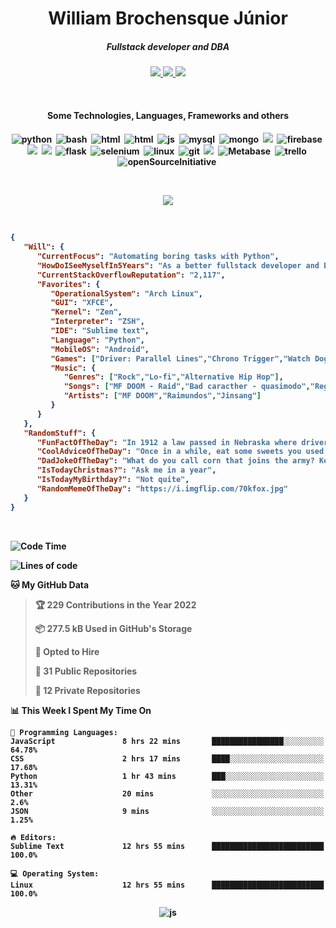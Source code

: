 <h1 align="center">William Brochensque Júnior</h1>

<h5 align="center">Fullstack developer and DBA</h5>

<p align="center">
	<a href="https://gist.github.com/willnaoosmith">
		<img src="https://img.shields.io/badge/-Gists-000?style=for-the-badge&logo=Github&logoColor=white" />
	</a>
	<a href="https://stackoverflow.com/users/12368797/william-brochensque-junior?tab=profile">
		<img src="https://img.shields.io/badge/Stack_Overflow-FE7A16?style=for-the-badge&logo=stack-overflow&logoColor=white" />
	</a>
	<a href="mailto:brochensquewill@protonmail.com">
		<img src="https://img.shields.io/badge/protonmail-%238B89CC.svg?&style=for-the-badge&logo=protonmail&logoColor=white" />
	</a>
</p>

<br>

<h4 align="center">Some Technologies, Languages, Frameworks and others<h4/>
	
<p align="center">
	<img src="https://img.shields.io/badge/python%20-%2314354C.svg?&style=for-the-badge&logo=python&logoColor=white" alt="python" />&nbsp;
	<img src="https://img.shields.io/badge/shell_script%20-%23121011.svg?&style=for-the-badge&logo=gnu-bash&logoColor=white" alt="bash" />&nbsp;
	<img src="https://img.shields.io/badge/HTML-239120?style=for-the-badge&logo=html5&logoColor=white" alt="html" />&nbsp;
	<img src="https://img.shields.io/badge/CSS-3498DB?&style=for-the-badge&logo=css3&logoColor=white" alt="html" />&nbsp;
	<img src="https://img.shields.io/badge/JavaScript-F7DF1E?style=for-the-badge&logo=javascript&logoColor=black" alt="js" />&nbsp;
	<img src="https://img.shields.io/badge/MySQL-00000F?style=for-the-badge&logo=mysql&logoColor=white" alt="mysql" />&nbsp;
	<img src="https://img.shields.io/badge/MongoDB-%234ea94b.svg?&style=for-the-badge&logo=mongodb&logoColor=white" alt="mongo" />&nbsp;
	<img src="https://img.shields.io/badge/Microsoft_SQL_Server-CC2927?style=for-the-badge&logo=microsoft-sql-server&logoColor=white"/>&nbsp;
	<img src="https://img.shields.io/badge/Firebase-ffca28?style=for-the-badge&logo=firebase&logoColor=black" alt="firebase" />&nbsp;
	<img src="https://img.shields.io/badge/react_native%20-%2320232a.svg?&style=for-the-badge&logo=react&logoColor=%2361DAFB" />&nbsp;
	<img src="https://img.shields.io/badge/react%20-%2320232a.svg?&style=for-the-badge&logo=react&logoColor=%2361DAFB"/>&nbsp;
	<img src="https://img.shields.io/badge/flask%20-%23000.svg?&style=for-the-badge&logo=flask&logoColor=white" alt="flask" />&nbsp;
	<img src="https://img.shields.io/badge/Selenium-43B02A?style=for-the-badge&logo=selenium&logoColor=white" alt="selenium" />&nbsp;
	<img src="https://img.shields.io/badge/Linux-FCC624?style=for-the-badge&logo=linux&logoColor=black" alt="linux" />&nbsp;
	<img src="https://img.shields.io/badge/git-F05032?style=for-the-badge&logo=git&logoColor=white" alt="git" />&nbsp;
	<img src="https://img.shields.io/badge/SAP-0FAAFF?style=for-the-badge&logo=sap&logoColor=white" />&nbsp;
	<img src="https://img.shields.io/static/v1?style=for-the-badge&message=Metabase&color=509EE3&logo=Metabase&logoColor=FFFFFF&label=" alt="Metabase" />&nbsp;
	<img src="https://img.shields.io/badge/trello-0079BF?style=for-the-badge&logo=trello&logoColor=white" alt="trello" />&nbsp;
	<img src="https://img.shields.io/badge/open_source_initiative-3DA639?style=for-the-badge&logo=open-source-initiative&logoColor=white" alt="openSourceInitiative" />&nbsp;
</p>

</br>
<p align="center">
	<img src="https://spotify-github-profile.vercel.app/api/view?uid=12181824518&cover_image=false&theme=default" />
</p>

</br>

<!--START_SECTION:mydata-->

```json
{
   "Will": {
      "CurrentFocus": "Automating boring tasks with Python",
      "HowDoISeeMyselfIn5Years": "As a better fullstack developer and DBA",
      "CurrentStackOverflowReputation": "2,117",
      "Favorites": {
         "OperationalSystem": "Arch Linux",
         "GUI": "XFCE",
         "Kernel": "Zen",
         "Interpreter": "ZSH",
         "IDE": "Sublime text",
         "Language": "Python",
         "MobileOS": "Android",
         "Games": ["Driver: Parallel Lines","Chrono Trigger","Watch Dogs"],
         "Music": {
            "Genres": ["Rock","Lo-fi","Alternative Hip Hop"],
            "Songs": ["MF DOOM - Raid","Bad caracther - quasimodo","Reggae do Maneiro - Raimundos"],
            "Artists": ["MF DOOM","Raimundos","Jinsang"]
         }
      }
   },
   "RandomStuff": {
      "FunFactOfTheDay": "In 1912 a law passed in Nebraska where drivers in the country at night were required to stop every 150 yards, send up a skyrocket, wait eight minutes for the road to clear before proceeding cautiously, all the while blowing their horn and shooting off flares.",
      "CoolAdviceOfTheDay": "Once in a while, eat some sweets you used to enjoy when you were younger.",
      "DadJokeOfTheDay": "What do you call corn that joins the army? Kernel.",
      "IsTodayChristmas?": "Ask me in a year",
      "IsTodayMyBirthday?": "Not quite",
      "RandomMemeOfTheDay": "https://i.imgflip.com/70kfox.jpg"
   }
}
```

<!--END_SECTION:mydata-->

<br>

<!--START_SECTION:waka-->
![Code Time](http://img.shields.io/badge/Code%20Time-579%20hrs%2049%20mins-blue)

![Lines of code](https://img.shields.io/badge/From%20Hello%20World%20I%27ve%20Written-7%20Million%20lines%20of%20code-blue)

**🐱 My GitHub Data** 

> 🏆 229 Contributions in the Year 2022
 > 
> 📦 277.5 kB Used in GitHub's Storage 
 > 
> 💼 Opted to Hire
 > 
> 📜 31 Public Repositories 
 > 
> 🔑 12 Private Repositories  
 > 
📊 **This Week I Spent My Time On** 

```text
💬 Programming Languages: 
JavaScript               8 hrs 22 mins       ████████████████░░░░░░░░░   64.78% 
CSS                      2 hrs 17 mins       ████░░░░░░░░░░░░░░░░░░░░░   17.68% 
Python                   1 hr 43 mins        ███░░░░░░░░░░░░░░░░░░░░░░   13.31% 
Other                    20 mins             ░░░░░░░░░░░░░░░░░░░░░░░░░   2.6% 
JSON                     9 mins              ░░░░░░░░░░░░░░░░░░░░░░░░░   1.25%

🔥 Editors: 
Sublime Text             12 hrs 55 mins      █████████████████████████   100.0%

💻 Operating System: 
Linux                    12 hrs 55 mins      █████████████████████████   100.0%

```


<!--END_SECTION:waka-->

<p align="center">
	<img src="https://komarev.com/ghpvc/?username=willnaoosmith&color=fb760b&label=Visitors" alt="js" />
</p>

